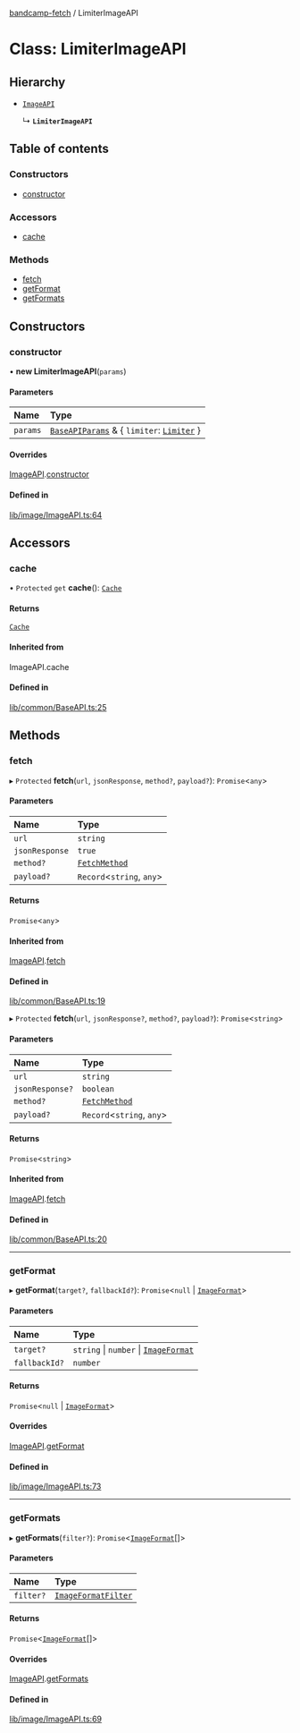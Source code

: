 [bandcamp-fetch](../README.md) / LimiterImageAPI

# Class: LimiterImageAPI

## Hierarchy

- [`ImageAPI`](ImageAPI.md)

  ↳ **`LimiterImageAPI`**

## Table of contents

### Constructors

- [constructor](LimiterImageAPI.md#constructor)

### Accessors

- [cache](LimiterImageAPI.md#cache)

### Methods

- [fetch](LimiterImageAPI.md#fetch)
- [getFormat](LimiterImageAPI.md#getformat)
- [getFormats](LimiterImageAPI.md#getformats)

## Constructors

### constructor

• **new LimiterImageAPI**(`params`)

#### Parameters

| Name | Type |
| :------ | :------ |
| `params` | [`BaseAPIParams`](../interfaces/BaseAPIParams.md) & { `limiter`: [`Limiter`](Limiter.md)  } |

#### Overrides

[ImageAPI](ImageAPI.md).[constructor](ImageAPI.md#constructor)

#### Defined in

[lib/image/ImageAPI.ts:64](https://github.com/patrickkfkan/bandcamp-fetch/blob/7815c68/src/lib/image/ImageAPI.ts#L64)

## Accessors

### cache

• `Protected` `get` **cache**(): [`Cache`](Cache.md)

#### Returns

[`Cache`](Cache.md)

#### Inherited from

ImageAPI.cache

#### Defined in

[lib/common/BaseAPI.ts:25](https://github.com/patrickkfkan/bandcamp-fetch/blob/7815c68/src/lib/common/BaseAPI.ts#L25)

## Methods

### fetch

▸ `Protected` **fetch**(`url`, `jsonResponse`, `method?`, `payload?`): `Promise`<`any`\>

#### Parameters

| Name | Type |
| :------ | :------ |
| `url` | `string` |
| `jsonResponse` | ``true`` |
| `method?` | [`FetchMethod`](../enums/FetchMethod.md) |
| `payload?` | `Record`<`string`, `any`\> |

#### Returns

`Promise`<`any`\>

#### Inherited from

[ImageAPI](ImageAPI.md).[fetch](ImageAPI.md#fetch)

#### Defined in

[lib/common/BaseAPI.ts:19](https://github.com/patrickkfkan/bandcamp-fetch/blob/7815c68/src/lib/common/BaseAPI.ts#L19)

▸ `Protected` **fetch**(`url`, `jsonResponse?`, `method?`, `payload?`): `Promise`<`string`\>

#### Parameters

| Name | Type |
| :------ | :------ |
| `url` | `string` |
| `jsonResponse?` | `boolean` |
| `method?` | [`FetchMethod`](../enums/FetchMethod.md) |
| `payload?` | `Record`<`string`, `any`\> |

#### Returns

`Promise`<`string`\>

#### Inherited from

[ImageAPI](ImageAPI.md).[fetch](ImageAPI.md#fetch)

#### Defined in

[lib/common/BaseAPI.ts:20](https://github.com/patrickkfkan/bandcamp-fetch/blob/7815c68/src/lib/common/BaseAPI.ts#L20)

___

### getFormat

▸ **getFormat**(`target?`, `fallbackId?`): `Promise`<``null`` \| [`ImageFormat`](../interfaces/ImageFormat.md)\>

#### Parameters

| Name | Type |
| :------ | :------ |
| `target?` | `string` \| `number` \| [`ImageFormat`](../interfaces/ImageFormat.md) |
| `fallbackId?` | `number` |

#### Returns

`Promise`<``null`` \| [`ImageFormat`](../interfaces/ImageFormat.md)\>

#### Overrides

[ImageAPI](ImageAPI.md).[getFormat](ImageAPI.md#getformat)

#### Defined in

[lib/image/ImageAPI.ts:73](https://github.com/patrickkfkan/bandcamp-fetch/blob/7815c68/src/lib/image/ImageAPI.ts#L73)

___

### getFormats

▸ **getFormats**(`filter?`): `Promise`<[`ImageFormat`](../interfaces/ImageFormat.md)[]\>

#### Parameters

| Name | Type |
| :------ | :------ |
| `filter?` | [`ImageFormatFilter`](../enums/ImageFormatFilter.md) |

#### Returns

`Promise`<[`ImageFormat`](../interfaces/ImageFormat.md)[]\>

#### Overrides

[ImageAPI](ImageAPI.md).[getFormats](ImageAPI.md#getformats)

#### Defined in

[lib/image/ImageAPI.ts:69](https://github.com/patrickkfkan/bandcamp-fetch/blob/7815c68/src/lib/image/ImageAPI.ts#L69)
